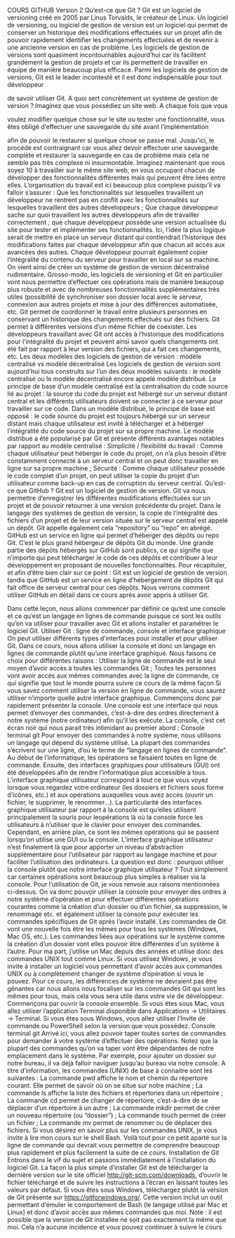 COURS GITHUB
Version 2
Qu’est-ce que Git ? Git est un logiciel de versioning créé en 2005 par Linus Torvalds, le créateur de Linux. Un logiciel de versioning, 
ou logiciel de gestion de version est un logiciel qui permet de conserver un historique des modifications effectuées sur un projet afin de pouvoir 
rapidement identifier les changements effectuées et de revenir à une ancienne version en cas de problème. Les logiciels de gestion de versions sont 
quasiment incontournables aujourd’hui car ils facilitent grandement la gestion de projets et car ils permettent de travailler en équipe de manière
beaucoup plus efficace. Parmi les logiciels de gestion de versions, Git est le leader incontesté et il est donc indispensable pour tout développeur 

de savoir utiliser Git. A quoi sert concrètement un système de gestion de version ? Imaginez que vous possédiez un site web. A chaque fois que vous 

voulez modifier quelque chose sur le site ou tester une fonctionnalité, vous êtes obligé d’effectuer une sauvegarde du site avant l’implémentation

afin de pouvoir le restaurer si quelque chose se passe mal. Jusqu’ici, le procédé est contraignant car vous allez devoir effectuer une sauvegarde
complète et restaurer la sauvegarde en cas de problème mais cela ne semble pas très complexe ni insurmontable. Imaginez maintenant que vous soyez
10 à travailler sur le même site web, en vous occupant chacun de développer des fonctionnalités différentes mais qui peuvent être liées entre elles.
L’organisation du travail est ici beaucoup plus complexe puisqu’il va falloir s’assurer : Que les fonctionnalités sur lesquelles travaillent un
développeur ne rentrent pas en conflit avec les fonctionnalités sur lesquelles travaillent des autres développeurs ; Que chaque développeur sache
sur quoi travaillent les autres développeurs afin de travailler correctement ; que chaque développeur possède une version actualisée du site pour 
tester et implémenter ses fonctionnalités. Ici, l’idée la plus logique serait de mettre en place un serveur distant qui contiendrait l’historique 
des modifications faites par chaque développeur afin que chacun ait accès aux avancées des autres. Chaque développeur pourrait également copier
l’intégralité du contenu du serveur pour travailler en local sur sa machine. On vient ainsi de créer un système de gestion de version décentralisé
rudimentaire. Grosso-modo, les logiciels de versioning et Git en particulier vont nous permettre d’effectuer ces opérations mais de manière beaucoup
plus robuste et avec de nombreuses fonctionnalités supplémentaires très utiles (possibilité de synchroniser son dossier local avec le serveur, 
connexion aux autres projets et mise à jour des différences automatisée, etc. Git permet de coordonner le travail entre plusieurs personnes en 
conservant un historique des changements effectués sur des fichiers. Git permet à différentes versions d’un même fichier de coexister.
Les développeurs travaillant avec Git ont accès à l’historique des modifications pour l’intégralité du projet et peuvent ainsi savoir quels
changements ont été fait par rapport à leur version des fichiers, qui a fait ces changements, etc. Les deux modèles des logiciels de gestion 
de version : modèle centralisé vs modèle décentralisé Les logiciels de gestion de version sont aujourd’hui tous construits sur l’un des deux 
modèles suivants : le modèle centralisé ou le modèle décentralisé encore appelé modèle distribué. Le principe de base d’un modèle centralisé 
est la centralisation du code source lié au projet : la source du code du projet est hébergé sur un serveur distant central et les différents
utilisateurs doivent se connecter à ce serveur pour travailler sur ce code. Dans un modèle distribué, le principe de base est opposé : le code
source du projet est toujours hébergé sur un serveur distant mais chaque utilisateur est invité à télécharger et à héberger l’intégralité du code 
source du projet sur sa propre machine. Le modèle distribué a été popularisé par Git et présente différents avantages notables par rapport au
modèle centralisé : Simplicité / flexibilité du travail : Comme chaque utilisateur peut héberger le code du projet, on n’a plus besoin d’être 
constamment connecté à un serveur central et on peut donc travailler en ligne sur sa propre machine ; Sécurité : Comme chaque utilisateur possède 
le code complet d’un projet, on peut utiliser la copie du projet d’un utilisateur comme back-up en cas de corruption du serveur central. Qu’est-ce 
que GitHub ? Git est un logiciel de gestion de version. Git va nous permettre d’enregistrer les différentes modifications effectuées sur un projet 
et de pouvoir retourner à une version précédente du projet. Dans le langage des systèmes de gestion de version, la copie de l’intégralité des 
fichiers d’un projet et de leur version située sur le serveur central est appelé un dépôt. Git appelle également cela “repository” ou “repo” en 
abrégé. GitHub est un service en ligne qui permet d’héberger des dépôts ou repo Git. C’est le plus grand hébergeur de dépôts Git du monde. 
Une grande partie des dépôts hébergés sur GitHub sont publics, ce qui signifie que n’importe qui peut télécharger le code de ces dépôts et 
contribuer à leur développement en proposant de nouvelles fonctionnalités. Pour récapituler, et afin d’être bien clair sur ce point : Git est un 
logiciel de gestion de version tandis que GitHub est un service en ligne d’hébergement de dépôts Git qui fait office de serveur central pour ces 
dépôts. Nous verrons comment utiliser GitHub en détail dans ce cours après avoir appris à utiliser Git.

Dans cette leçon, nous allons commencer par définir ce qu’est une console et ce qu’est un langage en lignes de commande puisque ce sont les outils qu’on va utiliser pour travailler avec Git et allons installer et paramétrer le logiciel Git. Utiliser Git : ligne de commande, console et interface graphique On peut utiliser différents types d’interfaces pour installer et pour utiliser Git. Dans ce cours, nous allons utiliser la console et donc un langage en lignes de commande plutôt qu’une interface graphique. Nous faisons ce choix pour différentes raisons : Utiliser la ligne de commande est le seul moyen d’avoir accès à toutes les commandes Git ; Toutes les personnes vont avoir accès aux mêmes commandes avec la ligne de commande, ce qui signifie que tout le monde pourra suivre ce cours de la même façon Si vous savez comment utiliser la version en ligne de commande, vous saurez utiliser n’importe quelle autre interface graphique. Commençons donc par rapidement présenter la console. Une console est une interface qui nous permet d’envoyer des commandes, c’est-à-dire des ordres directement à notre système (notre ordinateur) afin qu’il les exécute. La console, c’est cet écran noir qui nous parait très intimidant au premier abord : Console terminal git Pour envoyer des commandes à notre système, nous utilisons un langage qui dépend du système utilisé. La plupart des commandes s’écrivent sur une ligne, d’où le terme de “langage en lignes de commande”. Au début de l’informatique, les opérations se faisaient toutes en ligne de commande. Ensuite, des interfaces graphiques pour utilisateurs (GUI) ont été développées afin de rendre l’informatique plus accessible à tous. L’interface graphique utilisateur correspond à tout ce que vous voyez lorsque vous regardez votre ordinateur (les dossiers et fichiers sous forme d’icônes, etc.) et aux opérations auxquelles vous avez accès (ouvrir un fichier, le supprimer, le renommer…). La particularité des interfaces graphique utilisateur par rapport à la console est qu’elles utilisent principalement la souris pour leopérations là où la console force les utilisateurs à n’utiliser que le clavier pour envoyer des commandes. Cependant, en arrière plan, ce sont les mêmes opérations qui se passent lorsqu’on utilise une GUI ou la console. L’interface graphique utilisateur n’est finalement là que pour apporter un niveau d’abstraction supplémentaire pour l’utilisateur par rapport au langage machine et pour faciliter l’utilisation des ordinateurs. La question est donc : pourquoi utiliser la console plutôt que notre interface graphique utilisateur ? Tout simplement car certaines opérations sont beaucoup plus simples à réaliser via la console. Pour l’utilisation de Git, je vous renvoie aux raisons mentionnées ci-dessus. On va donc pouvoir utiliser la console pour envoyer des ordres à notre système d’opération et pour effectuer différentes opérations courantes comme la création d’un dossier ou d’un fichier, sa suppression, le renommage etc. et également utiliser la console pour exécuter les commandes spécifiques de Git après l’avoir installé. Les commandes de Git vont une nouvelle fois être les mêmes pour tous les systèmes (Windows, Mac OS, etc.). Les commandes liées aux opérations sur le système comme la création d’un dossier vont elles pouvoir être différentes d’un système à l’autre. Pour ma part, j’utilise un Mac depuis des années et utilise donc des commandes UNIX tout comme Linux. Si vous utilisez Windows, je vous invite à installer un logiciel vous permettant d’avoir accès aux commandes UNIX ou à complètement changer de système d’opération si vous le pouvez. Pour ce cours, les différences de système ne devraient pas être gênantes car nous allons nous focaliser sur les commandes Git qui sont les mêmes pour tous, mais cela vous sera utile dans votre vie de développeur. Commençons par ouvrir la console ensemble. Si vous êtes sous Mac, vous allez utiliser l’application Terminal disponible dans Applications -> Utilitaires -> Terminal. Si vous êtes sous Windows, vous allez utiliser l’Invite de commande ou PowerShell selon la version que vous possédez. Console terminal git Arrivé ici, vous allez pouvoir taper toutes sortes de commandes pour demander à votre système d’effectuer des opérations. Notez que la plupart des commandes qu’on va taper vont être dépendantes de notre emplacement dans le système. Par exemple, pour ajouter un dossier sur notre bureau, il va déjà falloir naviguer jusqu’au bureau via notre console. A titre d’information, les commandes (UNIX) de base à connaitre sont les suivantes : La commande pwd affiche le nom et chemin du répertoire courant. Elle permet de savoir où on se situe sur notre machine ; La commande ls affiche la liste des fichiers et répertories dans un répertoire ; La commande cd permet de changer de répertoire, c’est-à-dire de se déplacer d’un répertoire à un autre ; La commande mkdir permet de créer un nouveau répertoire (ou “dossier”) ; La commande touch permet de créer un fichier ; La commande mv permet de renommer ou de déplacer des fichiers. Si vous désirez en savoir plus sur les commandes UNIX, je vous invite à lire mon cours sur le shell Bash. Voilà tout pour ce petit aparté sur la ligne de commande qui devrait vous permettre de comprendre beaucoup plus rapidement et plus facilement la suite de ce cours. Installation de Git Entrons dans le vif du sujet et passons immédiatement à l’installation du logiciel Git. La façon la plus simple d’installer Git est de télécharger la dernière version sur le site officiel http://git-scm.com/downloads, d’ouvrir le fichier téléchargé et de suivre les instructions à l’écran en laissant toutes les valeurs par défaut. Si vous êtes sous Windows, téléchargez plutôt la version de Git présente sur https://gitforwindows.org/. Cette version inclut un outil permettant d’émuler le comportement de Bash (le langage utilisé par Mac et Linux) et donc d’avoir accès aux mêmes commandes que moi. Note : il est possible que la version de Git installée ne soit pas exactement la même que moi. Cela n’a aucune incidence et vous pouvez continuer à suivre le cours
